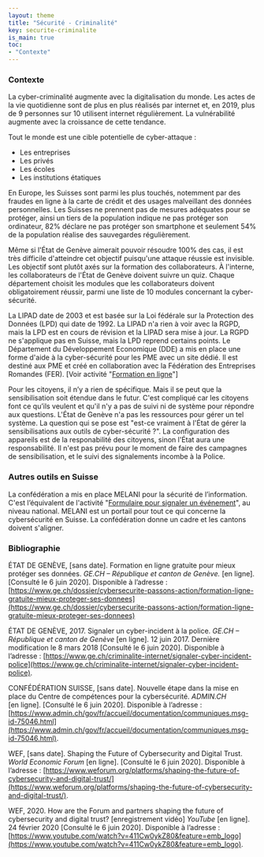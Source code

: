 ```yaml
---
layout: theme
title: "Sécurité - Criminalité"
key: securite-criminalite
is_main: true
toc:
- "Contexte"
---
```


### Contexte

La cyber-criminalité augmente avec la digitalisation du monde. Les actes de la vie quotidienne sont de plus en plus réalisés par internet et, en 2019, plus de 9 personnes sur 10 utilisent internet régulièrement. La vulnérabilité augmente avec la croissance de cette tendance.

Tout le monde est une cible potentielle de cyber-attaque : 
*  Les entreprises
*  Les privés
*  Les écoles
*  Les institutions étatiques

En Europe, les Suisses sont parmi les plus touchés, notemment par des fraudes en ligne à la carte de crédit et des usages malveillant des données personnelles. Les Suisses ne prennent pas de mesures adéquates pour se protéger, ainsi un tiers de la population indique ne pas protéger son ordinateur, 82% déclare ne pas protéger son smartphone et seulement 54% de la population réalise des sauvegardes régulièrement.

Même si l'État de Genève aimerait pouvoir résoudre 100% des cas, il est très difficile d'atteindre cet objectif puisqu'une attaque réussie est invisible. Les objectif sont plutôt axés sur la formation des collaborateurs. À l'interne, les collaborateurs de l'État de Genève doivent suivre un quiz. Chaque département choisit les modules que les collaborateurs doivent obligatoirement réussir, parmi une liste de 10 modules concernant la cyber-sécurité. 

La LIPAD date de 2003 et est basée sur la Loi fédérale sur la Protection des Données (LPD) qui date de 1992. La LIPAD n'a rien à voir avec la RGPD, mais la LPD est en cours de révision et la LIPAD sera mise à jour. La RGPD ne s'applique pas en Suisse, mais la LPD reprend certains points. Le Département du Développement Economique (DDE) a mis en place une forme d'aide à la cyber-sécurité pour les PME avec un site dédié. Il est destiné aux PME et créé en collaboration avec la Fédération des Entreprises Romandes (FER). [Voir activité "[Formation en ligne](https://2020.wikipolitics.ch/securite-criminalite/group02_activity/)"] 

Pour les citoyens, il n’y a rien de spécifique. Mais il se peut que la sensibilisation soit étendue dans le futur. C'est compliqué car les citoyens font ce qu’ils veulent et qu'il n'y a pas de suivi ni de système pour répondre aux questions. L'État de Genève n'a pas les ressources pour gérer un tel système.  La question qui se pose est "est-ce vraiment à l'État de gérer la sensibilisations aux outils de cyber-sécurité ?". La configuration des appareils est de la responabilité des citoyens, sinon l'État aura une responsabilité. Il n'est pas prévu pour le moment de faire des campagnes de sensibilisation, et le suivi des signalements incombe à la Police.

### Autres outils en Suisse
La confédération a mis en place MELANI pour la sécurité de l’information. C'est l’équivalent de l'activité "[Formulaire pour signaler un événement](https://2020.wikipolitics.ch/securite-criminalite/group01_activity/)", au niveau national. MELANI est un portail pour tout ce qui concerne la cybersécurité en Suisse. La confédération donne un cadre et les cantons doivent s'aligner.


### Bibliographie
ÉTAT DE GENÈVE, [sans date]. Formation en ligne gratuite pour mieux protéger ses données. *GE.CH – République et canton de Genève.* [en ligne]. [Consulté le 6 juin 2020]. Disponible à l’adresse : [https://www.ge.ch/dossier/cybersecurite-passons-action/formation-ligne-gratuite-mieux-proteger-ses-donnees](https://www.ge.ch/dossier/cybersecurite-passons-action/formation-ligne-gratuite-mieux-proteger-ses-donnees)

ÉTAT DE GENÈVE, 2017. Signaler un cyber-incident à la police. *GE.CH – République et canton de Genève* [en ligne]. 12 juin 2017. Dernière modification le 8 mars 2018 [Consulté le 6 juin 2020]. Disponible à l’adresse : [https://www.ge.ch/criminalite-internet/signaler-cyber-incident-police](https://www.ge.ch/criminalite-internet/signaler-cyber-incident-police).

CONFÉDÉRATION SUISSE, [sans date]. Nouvelle étape dans la mise en place du Centre de compétences pour la cybersécurité. *ADMIN.CH* [en ligne]. [Consulté le 6 juin 2020]. Disponible à l’adresse : [https://www.admin.ch/gov/fr/accueil/documentation/communiques.msg-id-75046.html](https://www.admin.ch/gov/fr/accueil/documentation/communiques.msg-id-75046.html). 

WEF, [sans date]. Shaping the Future of Cybersecurity and Digital Trust. *World Economic Forum* [en ligne]. [Consulté le 6 juin 2020]. Disponible à l’adresse : [https://www.weforum.org/platforms/shaping-the-future-of-cybersecurity-and-digital-trust/](https://www.weforum.org/platforms/shaping-the-future-of-cybersecurity-and-digital-trust/). 

WEF, 2020. How are the Forum and partners shaping the future of cybersecurity and digital trust? [enregistrement vidéo] *YouTube* [en ligne]. 24 février 2020 [Consulté le 6 juin 2020]. Disponible à l’adresse : [https://www.youtube.com/watch?v=411Cw0ykZ80&feature=emb_logo](https://www.youtube.com/watch?v=411Cw0ykZ80&feature=emb_logo). 